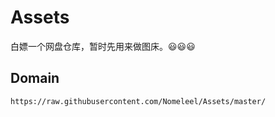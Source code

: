 # Assets

白嫖一个网盘仓库，暂时先用来做图床。😃😃😃

## Domain

```
https://raw.githubusercontent.com/Nomeleel/Assets/master/
```